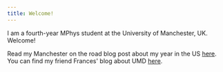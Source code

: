 ```yaml
---
title: Welcome!
---
```

I am a fourth-year MPhys student at the University of Manchester, UK. Welcome!

Read my Manchester on the road blog post about my year in the US [here](https://manchesterontheroad.com/2025/04/07/adventures-in-america/).
You can find my friend Frances' blog about UMD [here](https://francesmaryconnoll.wixsite.com/my-life-at-umd-1).
